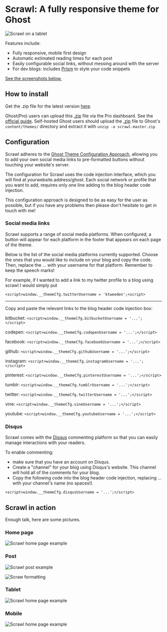 # Scrawl: A fully responsive theme for Ghost

![Scrawl on a tablet](https://dl.dropboxusercontent.com/s/xhdbn5q9o8k7nnd/scrawlCoverImage.png?dl=0)

Features include:

* Fully responsive, mobile first design
* Automatic estimated reading times for each post
* Easily configurable social links, without messing around with the server
* For dev blogs: includes [Prism](http://prismjs.com/) to style your code snippets   


[See the screenshots below.](#scrawl-in-action)


## How to install

Get the .zip file for the latest version [here](https://github.com/ktweeden/scrawl/archive/master.zip).

Ghost(Pro) users can upload this [.zip](https://github.com/ktweeden/scrawl/archive/master.zip) file via the Pro dashboard. See the [official guide](http://support.ghost.org/upload-theme-ghostpro/).
Self-hosted Ghost users should upload the [.zip](https://github.com/ktweeden/scrawl/archive/master.zip) file to Ghost's `content/themes/` directory and extract it with `unzip -o scrawl-master.zip`


## Configuration

Scrawl adheres to the [Ghost Theme Configuration Approach](https://github.com/unwitting/gtca), allowing you to add your own social media links to pre-formatted buttons without touching your website's server.

The configuration for Scrawl uses the code injection interface, which you will find at yourwebsite.address/ghost. Each social network or profile that you want to add, requires only one line adding to the blog header code injection.

This configuration approach is designed to be as easy for the user as possible, but if you have any problems then please don't hesitate to get in touch with me!

### Social media links

Scrawl supports a range of social media platforms. When configured, a button will appear for each platform in the footer that appears on each page of the theme.

Below is the list of the social media platforms currently supported. Choose the ones that you would like to include on your blog and copy the code. Then, replace the ... with your username for that platform. Remember to keep the speech marks!

For example, if I wanted to add a link to my twitter profile to a blog using scrawl I would simply put

`<script>window.__themeCfg.twitterUsername = 'ktweeden';<script>`

---

Copy and paste the relevant links to the blog header code injection box:

bitbucket: `<script>window.__themeCfg.bitbucketUsername = '...';</script>`

codepen: `<script>window.__themeCfg.codepenUsername = '...';</script>`

facebook: `<script>window.__themeCfg.facebookUsername = '...';</script>`

github: `<script>window.__themeCfg.githubUsername = '...';</script>`

instagram: `<script>window.__themeCfg.instagramUsername = '...';</script>`

pinterest: `<script>window.__themeCfg.pinterestUsername = '...';</script>`

tumblr: `<script>window.__themeCfg.tumblrUsername = '...';</script>`

twitter: `<script>window.__themeCfg.twitterUsername = '...';</script>`

vine: `<script>window.__themeCfg.vineUsername = '...';</script>`

youtube: `<script>window.__themeCfg.youtubeUsername = '...';</script>`

### Disqus

Scrawl comes with the [Disqus](https://www.disquss.com) commenting platform so that you can easily manage interactions with your readers.

To enable commenting:
* make sure that you have an account on Disqus.
* Create a "channel" for your blog using Disqus's website. This channel will hold all of the comments for your blog.
* Copy the following code into the blog header code injection, replacing ... with your channel's name (no spaces!).

`<script>window.__themeCfg.disqusUsername = '...';</script>`

## Scrawl in action

Enough talk, here are some pictures.


### Home page

![Scrawl home page example](https://dl.dropboxusercontent.com/s/k2nvu6u9uilhyo0/scrawFpFull.png?dl=0)


### Post

![Scrawl post example](https://dl.dropboxusercontent.com/s/62ia4v64y298mh1/A%20long%20article%20example.png?dl=0)

![Scraw formatting](https://dl.dropboxusercontent.com/s/apkw7s3e96zu08m/Scrawls%20formatting.png?dl=0)


### Tablet

![Scrawl home page example](https://dl.dropboxusercontent.com/s/ew5skbpisd2gra3/scrawlTabletIndex.png?dl=0)


### Mobile

![Scrawl home page example](https://dl.dropboxusercontent.com/s/9i3eo9pl5taq5tu/scrawlPhoneIndex.png?dl=0)

